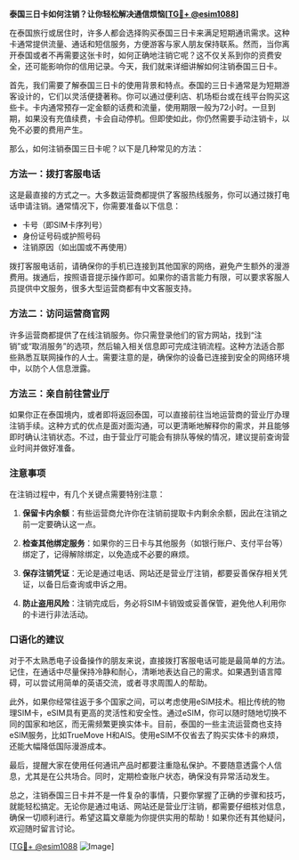 **泰国三日卡如何注销？让你轻松解决通信烦恼[[TG💪+ @esim1088](https://t.me/s/esim1088)]**

在泰国旅行或居住时，许多人都会选择购买泰国三日卡来满足短期通讯需求。这种卡通常提供流量、通话和短信服务，方便游客与家人朋友保持联系。然而，当你离开泰国或者不再需要这张卡时，如何正确地注销它呢？这不仅关系到你的资费安全，还可能影响你的信用记录。今天，我们就来详细讲解如何注销泰国三日卡。

首先，我们需要了解泰国三日卡的使用背景和特点。泰国的三日卡通常是为短期游客设计的，它们以灵活便捷著称。你可以通过便利店、机场柜台或在线平台购买这些卡。卡内通常预存一定金额的话费和流量，使用期限一般为72小时。一旦到期，如果没有充值续费，卡会自动停机。但即使如此，你仍然需要手动注销卡，以免不必要的费用产生。

那么，如何注销泰国三日卡呢？以下是几种常见的方法：

### 方法一：拨打客服电话

这是最直接的方式之一。大多数运营商都提供了客服热线服务，你可以通过拨打电话申请注销。通常情况下，你需要准备以下信息：

- 卡号（即SIM卡序列号）
- 身份证号码或护照号码
- 注销原因（如出国或不再使用）

拨打客服电话前，请确保你的手机已连接到其他国家的网络，避免产生额外的漫游费用。拨通后，按照语音提示操作即可。如果你的语言能力有限，可以要求客服人员提供中文服务，很多大型运营商都有中文客服支持。

### 方法二：访问运营商官网

许多运营商都提供了在线注销服务。你只需登录他们的官方网站，找到“注销”或“取消服务”的选项，然后输入相关信息即可完成注销流程。这种方法适合那些熟悉互联网操作的人士。需要注意的是，确保你的设备已连接到安全的网络环境中，以防个人信息泄露。

### 方法三：亲自前往营业厅

如果你正在泰国境内，或者即将返回泰国，可以直接前往当地运营商的营业厅办理注销手续。这种方式的优点是面对面沟通，可以更清晰地解释你的需求，并且能够即时确认注销状态。不过，由于营业厅可能会有排队等候的情况，建议提前查询营业时间并做好准备。

### 注意事项

在注销过程中，有几个关键点需要特别注意：

1. **保留卡内余额**：有些运营商允许你在注销前提取卡内剩余余额，因此在注销之前一定要确认这一点。
   
2. **检查其他绑定服务**：如果你的三日卡与其他服务（如银行账户、支付平台等）绑定了，记得解除绑定，以免造成不必要的麻烦。

3. **保存注销凭证**：无论是通过电话、网站还是营业厅注销，都要妥善保存相关凭证，以备日后查询或申诉之用。

4. **防止盗用风险**：注销完成后，务必将SIM卡销毁或妥善保管，避免他人利用你的卡进行非法活动。

### 口语化的建议

对于不太熟悉电子设备操作的朋友来说，直接拨打客服电话可能是最简单的方法。记住，在通话中尽量保持冷静和耐心，清晰地表达自己的需求。如果遇到语言障碍，可以尝试用简单的英语交流，或者寻求周围人的帮助。

此外，如果你经常往返于多个国家之间，可以考虑使用eSIM技术。相比传统的物理SIM卡，eSIM具有更高的灵活性和安全性。通过eSIM，你可以随时随地切换不同的国家和地区，而无需频繁更换实体卡。目前，泰国的一些主流运营商也支持eSIM服务，比如TrueMove H和AIS。使用eSIM不仅省去了购买实体卡的麻烦，还能大幅降低国际漫游成本。

最后，提醒大家在使用任何通讯产品时都要注重隐私保护。不要随意透露个人信息，尤其是在公共场合。同时，定期检查账户状态，确保没有异常活动发生。

总之，注销泰国三日卡并不是一件复杂的事情，只要你掌握了正确的步骤和技巧，就能轻松搞定。无论你是通过电话、网站还是营业厅注销，都需要仔细核对信息，确保一切顺利进行。希望这篇文章能为你提供实用的帮助！如果你还有其他疑问，欢迎随时留言讨论。

[[TG💪+ @esim1088](https://t.me/s/esim1088) ![Image](https://i.postimg.cc/4NQfJmqS/Snipaste-2025-05-13-00-14-12.png)]